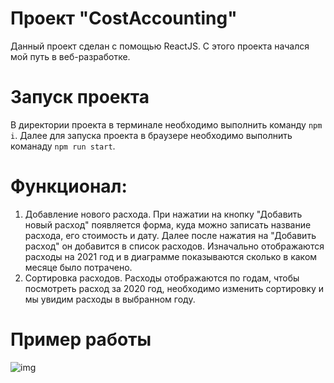 # Проект "CostAccounting"
Данный проект сделан с помощью ReactJS. С этого проекта начался мой путь в веб-разработке. 
# Запуск проекта
В директории проекта в терминале необходимо выполнить команду `npm i`. Далее для запуска проекта в браузере необходимо выполнить команаду `npm run start`.
# Функционал: 
1. Добавление нового расхода. При нажатии на кнопку "Добавить новый расход" появляется форма, куда можно записать название расхода, его стоимость и дату. Далее после нажатия на "Добавить расход" он добавится в список расходов. Изначально отображаются расходы на 2021 год и в диаграмме показываются сколько в каком месяце было потрачено.
2. Сортировка расходов. Расходы отображаются по годам, чтобы посмотреть расход за 2020 год, необходимо изменить сортировку и мы увидим расходы в выбранном году.
# Пример работы
![img](/public/screen.jpg)

